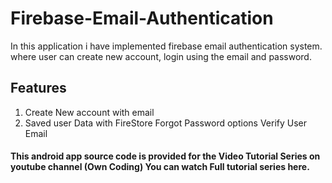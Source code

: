 # Firebase-Email-Authentication
In this application i have implemented firebase email authentication system. where user can create new account, login using the email and password.

## Features
1. Create New account with email
2. Saved user Data with FireStore
Forgot Password options
Verify User Email

#### This android app source code is provided for the Video Tutorial Series on youtube channel (Own Coding) You can watch Full tutorial series here.
